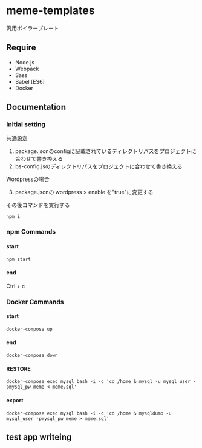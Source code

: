 # meme-templates
汎用ボイラープレート

## Require
+ Node.js
+ Webpack
+ Sass
+ Babel [ES6]
+ Docker

## Documentation

### Initial setting

共通設定

1. package.jsonのconfigに記載されているディレクトリパスをプロジェクトに合わせて書き換える
2. bs-config.jsのディレクトリパスをプロジェクトに合わせて書き換える

Wordpressの場合

3. package.jsonの wordpress > enable を"true"に変更する

その後コマンドを実行する
```
npm i
```

### npm Commands
#### start
```
npm start
```
#### end
Ctrl + c

### Docker Commands

#### start
```
docker-compose up
```
#### end
```
docker-compose down
```
#### RESTORE
```
docker-compose exec mysql bash -i -c 'cd /home & mysql -u mysql_user -pmysql_pw meme < meme.sql'
```  
#### export
```
docker-compose exec mysql bash -i -c 'cd /home & mysqldump -u mysql_user -pmysql_pw meme > meme.sql'
```


## test app writeing